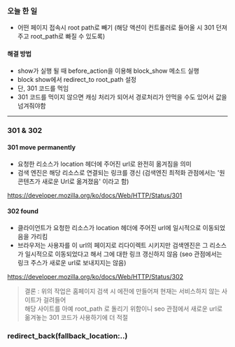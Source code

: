 ### 오늘 한 일 
- 어떤 페이지 접속시 root path로 빼기 
(해당 액션이 컨트롤러로 들어올 시 301 던져주고 root_path로 빠질 수 있도록)

#### 해결 방법 
- show가 실행 될 때 before_action을 이용해 block_show 메소드 실행 
- block show에서 redirect_to root_path 설정 
- 단, 301 코드를 먹임 
- 301 코드를 먹이지 않으면 캐싱 처리가 되어서 경로처리가 안먹을 수도 있어서 값을 넘겨줘야함

_________


### 301 & 302 
#### 301 move permanently
- 요청한 리소스가 location 헤더에 주어진 url로 완전히 옮겨짐을 의미 
- 검색 엔진은 해당 리소스로 연결되는 링크를 갱신 (검색엔진 최적화 관점에서는 '원 콘텐츠가 새로운 Url로 옮겨졌음' 이라고 함)

https://developer.mozilla.org/ko/docs/Web/HTTP/Status/301

#### 302 found
- 클라이언트가 요청한 리소스가 location 헤더에 주어진 url에 일시적으로 이동되었음을 가리킴 
- 브라우저는 사용자를 이 url의 페이지로 리다이렉트 시키지만 검색엔진은 그 리소스가 일시적으로 이동되었다고 해서 그에 대한 링크 갱신하지 않음 
(seo 관점에서는 링크 주스가 새로운 url로 보내지지는 않음)

https://developer.mozilla.org/ko/docs/Web/HTTP/Status/302

> 결론 : 위의 작업은 홈페이지 검색 시 에전에 만들어져 현재는 서비스하지 않는 사이트가 걸려들어 <br>
해당 사이트를 아예 root_path 로 돌리기 위함이니 seo 관점에서 새로운 url로 옮겨놓는 301 코드가 사용하기에 더 적절 



### redirect_back(fallback_location:..)
